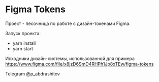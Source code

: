 # Figma Tokens


Проект - песочница по работе с дизайн-токенами Figma.

Запуск проекта: 
- yarn install
- yarn start

Исходники дизайн-системы, использованной для примера https://www.figma.com/file/x8jzD6SmD4RHPh1Jp8xTEw/figma-tokens

Telegram @p_abdrashitov
